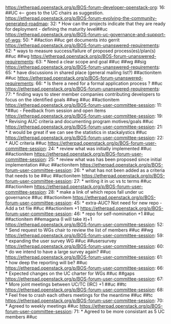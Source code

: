 https://etherpad.openstack.org/p/BOS-forum-developer-openstack-org: 16: ##UC <-- goes to the UC chairs as suggestion.
https://etherpad.openstack.org/p/BOS-forum-evolving-the-community-generated-roadmap: 32: * How can the projects indicate that they are ready for deployment - defining the maturity level##uc
https://etherpad.openstack.org/p/BOS-forum-uc-governance-and-support-of-wgs: 50: * ##action ##uc get documents into gerrit
https://etherpad.openstack.org/p/BOS-forum-unanswered-requirements: 62: * ways to measure success/failure of proposed process(es)/plan(s)  ##uc ##wg
https://etherpad.openstack.org/p/BOS-forum-unanswered-requirements: 63: * Need a clear scope and goal  ##uc ##wg ##sig
https://etherpad.openstack.org/p/BOS-forum-unanswered-requirements: 65: * have discussions in shared place (general mailing list?)  ##actionitem ##uc
https://etherpad.openstack.org/p/BOS-forum-unanswered-requirements: 66: * Is there a need for a formal application process ?  ##uc
https://etherpad.openstack.org/p/BOS-forum-unanswered-requirements: 77: * finding ways to steer member companies contributing developers to focus on the identified goals  ##wg ##uc ##actionitem
https://etherpad.openstack.org/p/BOS-forum-user-committee-session: 11: *##uc - Feedback from session and open items
https://etherpad.openstack.org/p/BOS-forum-user-committee-session: 19: * Revising AUC criteria and documenting program motives/goals ##uc
https://etherpad.openstack.org/p/BOS-forum-user-committee-session: 21: * it would be great if we can see the statistics in stackalystics  ##uc
https://etherpad.openstack.org/p/BOS-forum-user-committee-session: 22: * AUC criteria  ##uc
https://etherpad.openstack.org/p/BOS-forum-user-committee-session: 24: * review what was initially implemented  ##uc ##actionitem
https://etherpad.openstack.org/p/BOS-forum-user-committee-session: 25: * review what was has been proposed since initial implementation  ##uc ##actionitem
https://etherpad.openstack.org/p/BOS-forum-user-committee-session: 26: * what has not been added as a criteria that needs to be  ##uc ##actionitem
https://etherpad.openstack.org/p/BOS-forum-user-committee-session: 27: * writing it in uc vs tc terms  ##uc ##actionitem
https://etherpad.openstack.org/p/BOS-forum-user-committee-session: 28: * make a link of which repos fall under uc governance  ##uc ##actionitem
https://etherpad.openstack.org/p/BOS-forum-user-committee-session: 45: * extra-AUC? Not need for new repo - Add a txt file    ##uc ##actionitem +1
https://etherpad.openstack.org/p/BOS-forum-user-committee-session: 46: * repo for self-nomination +1  ##uc ##actionitem ##emagana (I will take it)+1
https://etherpad.openstack.org/p/BOS-forum-user-committee-session: 52: * Send request to WGs chair to review the list of members  ##uc ##wg
https://etherpad.openstack.org/p/BOS-forum-user-committee-session: 59: * expanding the user survey WG  ##uc ##usersurvey
https://etherpad.openstack.org/p/BOS-forum-user-committee-session: 60: * do we intend to have a large survey again? ##uc
https://etherpad.openstack.org/p/BOS-forum-user-committee-session: 61: * how deep the reporting will be? ##uc
https://etherpad.openstack.org/p/BOS-forum-user-committee-session: 66: * Expected changes on the UC charter for WGs  ##uc ##gaps
https://etherpad.openstack.org/p/BOS-forum-user-committee-session: 67: * More joint meetings between UC/TC (IRC) +1  ##uc ##tc
https://etherpad.openstack.org/p/BOS-forum-user-committee-session: 68: * Feel free to crash each others meetings for the meantime ##uc ##tc
https://etherpad.openstack.org/p/BOS-forum-user-committee-session: 70: * Agreed to weekly meetings ##uc
https://etherpad.openstack.org/p/BOS-forum-user-committee-session: 71: * Agreed to be more consistant as 5 UC members ##uc

